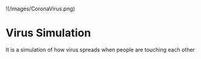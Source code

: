 !(/images/CoronaVirus.png)
# Virus Simulation
It is a simulation of how virus spreads when people are touching each other

